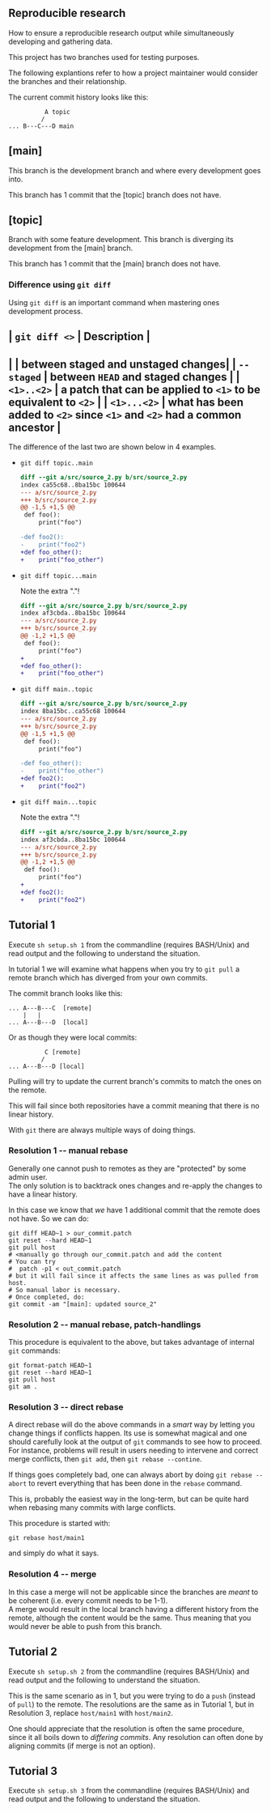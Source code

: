 Reproducible research
---------------------

How to ensure a reproducible research output while
simultaneously developing and gathering data.

This project has two branches used for testing purposes.

The following explantions refer to how a project maintainer
would consider the branches and their relationship.

The current commit history looks like this:
```
          A topic
         /
... B---C---D main
```


## [main]

This branch is the development branch and where every
development goes into.

This branch has 1 commit that the [topic] branch does not have.


## [topic]

Branch with some feature development. This branch is diverging
its development from the [main] branch.

This branch has 1 commit that the [main] branch does not have.


### Difference using `git diff`

Using `git diff` is an important command when mastering ones development
process.

| `git diff <>` | Description |
-------------------------------
| <nothing> | between staged and unstaged changes|
| `--staged` | between `HEAD` and staged changes |
| `<1>..<2>` | a patch that can be applied to `<1>` to be equivalent to `<2>` |
| `<1>...<2>` | what has been added to `<2>` since `<1>` and `<2>` had a common ancestor |
----------------------------------------------------------------------------------


The difference of the last two are shown below in 4 examples.

- `git diff topic..main`

  ```patch
  diff --git a/src/source_2.py b/src/source_2.py
  index ca55c68..8ba15bc 100644
  --- a/src/source_2.py
  +++ b/src/source_2.py
  @@ -1,5 +1,5 @@
   def foo():
       print("foo")

  -def foo2():
  -    print("foo2")
  +def foo_other():
  +    print("foo_other")
  ```

- `git diff topic...main`

  Note the extra "."!

  ```patch
  diff --git a/src/source_2.py b/src/source_2.py
  index af3cbda..8ba15bc 100644
  --- a/src/source_2.py
  +++ b/src/source_2.py
  @@ -1,2 +1,5 @@
   def foo():
       print("foo")
  +
  +def foo_other():
  +    print("foo_other")
  ```

- `git diff main..topic`

  ```patch
  diff --git a/src/source_2.py b/src/source_2.py
  index 8ba15bc..ca55c68 100644
  --- a/src/source_2.py
  +++ b/src/source_2.py
  @@ -1,5 +1,5 @@
   def foo():
       print("foo")

  -def foo_other():
  -    print("foo_other")
  +def foo2():
  +    print("foo2")
  ```

- `git diff main...topic`

  Note the extra "."!

  ```patch
  diff --git a/src/source_2.py b/src/source_2.py
  index af3cbda..8ba15bc 100644
  --- a/src/source_2.py
  +++ b/src/source_2.py
  @@ -1,2 +1,5 @@
   def foo():
       print("foo")
  +
  +def foo2():
  +    print("foo2")
  ```


## Tutorial 1

Execute `sh setup.sh 1` from the commandline (requires BASH/Unix) and read output and the
following to understand the situation.

In tutorial 1 we will examine what happens when you try to `git pull` a remote branch
which has diverged from your own commits.

The commit branch looks like this:
```
... A---B---C  [remote]
    |   |
... A---B---D  [local]
```
Or as though they were local commits:
```
          C [remote]
         /
... A---B---D [local]
```

Pulling will try to update the current branch's commits to match the ones on the remote.

This will fail since both repositories have a commit meaning that there is no linear history.


With `git` there are always multiple ways of doing things.

### Resolution 1 -- manual rebase

Generally one cannot push to remotes as they are "protected" by some admin user.  
The only solution is to backtrack ones changes and re-apply the changes to have a linear
history.

In this case we know that *we* have 1 additional commit that the remote does not have.
So we can do:
```shell
git diff HEAD~1 > our_commit.patch
git reset --hard HEAD~1
git pull host
# <manually go through our_commit.patch and add the content
# You can try
#  patch -p1 < out_commit.patch
# but it will fail since it affects the same lines as was pulled from host.
# So manual labor is necessary.
# Once completed, do:
git commit -am "[main]: updated source_2"
```


### Resolution 2 -- manual rebase, patch-handlings

This procedure is equivalent to the above, but takes advantage of internal `git`
commands:
```shell
git format-patch HEAD~1
git reset --hard HEAD~1
git pull host
git am .
```


### Resolution 3 -- direct rebase

A direct rebase will do the above commands in a *smart* way by letting you
change things if conflicts happen. Its use is somewhat magical and one should carefully
look at the output of `git` commands to see how to proceed. For instance, problems
will result in users needing to intervene and correct merge conflicts, then `git add`,
then `git rebase --contine`.

If things goes completely bad, one can always abort by doing `git rebase --abort` to
revert everything that has been done in the `rebase` command.

This is, probably the easiest way in the long-term, but can be quite hard when rebasing
many commits with large conflicts.

This procedure is started with:
```shell
git rebase host/main1
```
and simply do what it says.


### Resolution 4 -- merge

In this case a merge will not be applicable since the branches are *meant* to be coherent (i.e. every
commit needs to be 1-1).  
A merge would result in the local branch having a different history from the remote, although the content
would be the same. Thus meaning that you would never be able to push from this branch.


## Tutorial 2

Execute `sh setup.sh 2` from the commandline (requires BASH/Unix) and read output and the
following to understand the situation.

This is the same scenario as in 1, but you were trying to do a `push` (instead of `pull`) to the remote.
The resolutions are the same as in Tutorial 1, but in Resolution 3, replace `host/main1` with `host/main2`.

One should appreciate that the resolution is often the same procedure, since it all boils down to *differing commits*.
Any resolution can often done by aligning commits (if merge is not an option).  


## Tutorial 3

Execute `sh setup.sh 3` from the commandline (requires BASH/Unix) and read output and the
following to understand the situation.
